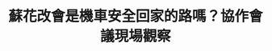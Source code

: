 ---
id: "32"
lang: zh-tw
publish: "TRUE"
description: 「開放蘇花改多車種通行」連署案
selected: "FALSE"
blog_selected: "FALSE"
thumbnail: https://cm.pdis.nat.gov.tw/images/post/1UPo1cjQQnfphHvCfBwAGC5_4G-kZRU2Z.jpg
title: 蘇花改會是機車安全回家的路嗎？協作會議現場觀察
introduction:
  content: >-
    「致為病拼搏的年輕時代！」這是《我們都有病》一書的副標。以「年輕病友」作為自我認同的社群，沒有登記立案的組織身份，粉專卻有超過兩萬追蹤。


    他們是開放政府第83案協作會議的提案社群。因為他們是「網友」，而非傳統規範意義上的「病友團體」。透過Join平台作為一把鑰匙，健保署開啟了與這個活力十足的社群的溝通之門。
  image: https://cm.pdis.nat.gov.tw/images/post/1Lh2PMJi5Hu18XjMcCHYN_iDUkpj3UdYg.jpg
color: blue
join:
  type: 提
  title: 開放蘇花改多車種通行
  link: https://join.gov.tw/idea/detail/4afaf924-a334-4d90-b580-a2183a87993c
  image: https://cm.pdis.nat.gov.tw/images/post/188xS3wacbsvOvyteuKiS83O8CworVP3r.jpg
layout: post
departments:
  - 交通部
tags:
  - 交通
  - 環保
  - 法規
embed:
  mind_map:
    links:
      - https://miro.com/app/live-embed/o9J_kz3FWa0=/?moveToViewport=-1773,-1319,4354,1883&embedAutoplay=true
  ministry_slide:
    links:
      - https://issuu.com/pdis.tw/docs/04_20180427______.pptx
  host_slide:
    links:
      - https://issuu.com/pdis.tw/docs/00_20180427______
  live:
    links:
      - https://www.youtube.com/watch?v=VbwKBK24T_g
  transcript:
    links:
      - https://sayit.pdis.nat.gov.tw/2018-04-27-%E9%96%8B%E6%94%BE%E6%94%BF%E5%BA%9C%E8%81%AF%E7%B5%A1%E4%BA%BA%E7%AC%AC%E4%B8%89%E5%8D%81%E4%BA%8C%E6%AC%A1%E5%8D%94%E4%BD%9C%E6%9C%83%E8%AD%B0
pictures:
  - https://cm.pdis.nat.gov.tw/images/post/1_K7ObP8JoH5PbZMOzzQjrLhtVNlcP9QB.jpg
  - https://cm.pdis.nat.gov.tw/images/post/12L5e5DFYrvitRA3J7bLelumIdWT0te7y.jpg
  - https://cm.pdis.nat.gov.tw/images/post/1aSnpXmx8wmlHI56AuLUOeIki-9hefydT.jpg
blogs:
  - https://pdis.nat.gov.tw/zh-TW/blog/%E8%98%87%E8%8A%B1%E6%94%B9%E6%9C%83%E6%98%AF%E6%A9%9F%E8%BB%8A%E5%AE%89%E5%85%A8%E5%9B%9E%E5%AE%B6%E7%9A%84%E8%B7%AF%E5%97%8E-%E5%8D%94%E4%BD%9C%E6%9C%83%E8%AD%B0%E7%8F%BE%E5%A0%B4%E8%A7%80%E5%AF%9F/
---